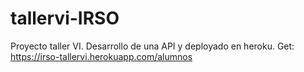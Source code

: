 # tallervi-IRSO
Proyecto taller VI. Desarrollo de una API y deployado en heroku. 
Get: https://irso-tallervi.herokuapp.com/alumnos 
